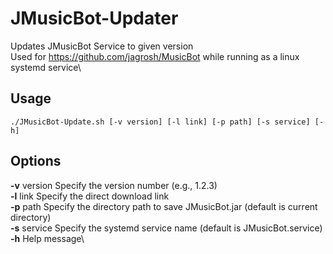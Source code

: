 # JMusicBot-Updater
Updates JMusicBot Service to given version\
Used for https://github.com/jagrosh/MusicBot while running as a linux systemd service\

## Usage
```
./JMusicBot-Update.sh [-v version] [-l link] [-p path] [-s service] [-h]
```

## Options
**-v** version    Specify the version number (e.g., 1.2.3)\
**-l** link       Specify the direct download link\
**-p** path       Specify the directory path to save JMusicBot.jar (default is current directory)\
**-s** service    Specify the systemd service name (default is JMusicBot.service)\
**-h**            Help message\
